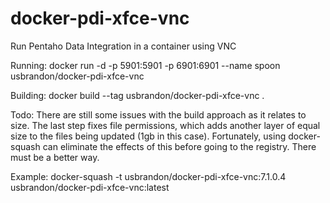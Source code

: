 # docker-pdi-xfce-vnc
Run Pentaho Data Integration in a container using VNC

Running:
docker run -d -p 5901:5901 -p 6901:6901 --name spoon usbrandon/docker-pdi-xfce-vnc

Building:
docker build --tag usbrandon/docker-pdi-xfce-vnc .

Todo:
There are still some issues with the build approach as it relates to size. The last step fixes file permissions, which adds another layer of equal size to the files being updated (1gb in this case). Fortunately, using docker-squash
can eliminate the effects of this before going to the registry.  There must be a better way.

Example:
docker-squash -t usbrandon/docker-pdi-xfce-vnc:7.1.0.4 usbrandon/docker-pdi-xfce-vnc:latest